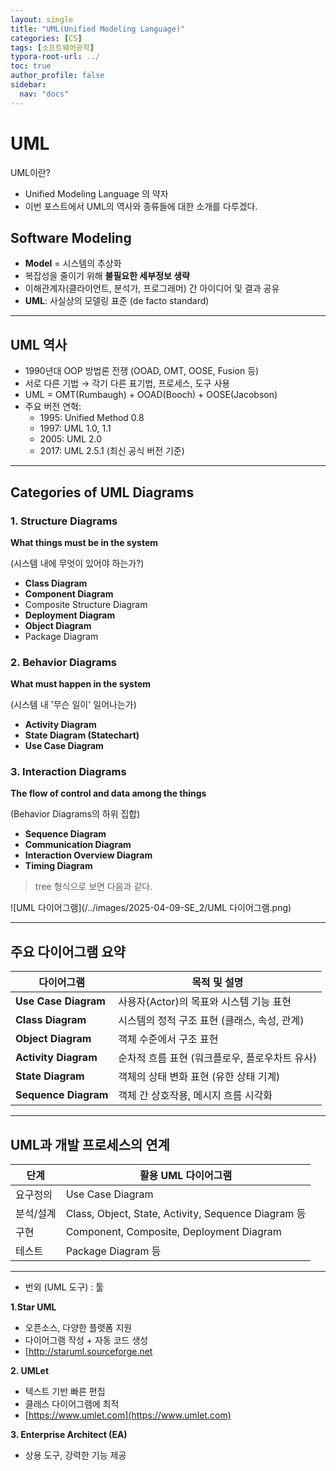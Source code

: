 ```yaml
---
layout: single
title: "UML(Unified Modeling Language)"
categories: [CS]
tags: [소프트웨어공학]
typora-root-url: ../
toc: true
author_profile: false
sidebar:
  nav: "docs"
---
```


# UML 

UML이란?

- Unified Modeling Language 의 약자
- 이번 포스트에서 UML의 역사와 종류들에 대한 소개를 다루겠다. 



## Software Modeling
- **Model** = 시스템의 추상화
- 복잡성을 줄이기 위해 **불필요한 세부정보 생략**
- 이해관계자(클라이언트, 분석가, 프로그래머) 간 아이디어 및 결과 공유
- **UML**: 사실상의 모델링 표준 (de facto standard)



---

## UML 역사
- 1990년대 OOP 방법론 전쟁 (OOAD, OMT, OOSE, Fusion 등)
- 서로 다른 기법 → 각기 다른 표기법, 프로세스, 도구 사용
- UML = OMT(Rumbaugh) + OOAD(Booch) + OOSE(Jacobson)
- 주요 버전 연혁:
  - 1995: Unified Method 0.8
  - 1997: UML 1.0, 1.1
  - 2005: UML 2.0
  - 2017: UML 2.5.1 (최신 공식 버전 기준)
  
  

---

## Categories of UML Diagrams

### 1.  Structure Diagrams 

**What things must be in the system**

(시스템 내에 무엇이 있어야 하는가?)

- **Class Diagram**
- **Component Diagram**
- Composite Structure Diagram
- **Deployment Diagram**
- **Object Diagram**
- Package Diagram

### 2. Behavior Diagrams

**What must happen in the system**

 (시스템 내 '무슨 일이' 일어나는가)

- **Activity Diagram**
- **State Diagram (Statechart)**
- **Use Case Diagram**

### 3. Interaction Diagrams 

**The flow of control and data among the things**

(Behavior Diagrams의 하위 집합)

- **Sequence Diagram**
- **Communication Diagram**
- **Interaction Overview Diagram**
- **Timing Diagram**



> tree 형식으로 보면 다음과 같다. 

![UML 다이어그램](/../images/2025-04-09-SE_2/UML 다이어그램.png)



---

## 주요 다이어그램 요약

| 다이어그램           | 목적 및 설명                                   |
| -------------------- | ---------------------------------------------- |
| **Use Case Diagram** | 사용자(Actor)의 목표와 시스템 기능 표현        |
| **Class Diagram**    | 시스템의 정적 구조 표현 (클래스, 속성, 관계)   |
| **Object Diagram**   | 객체 수준에서 구조 표현                        |
| **Activity Diagram** | 순차적 흐름 표현 (워크플로우, 플로우차트 유사) |
| **State Diagram**    | 객체의 상태 변화 표현 (유한 상태 기계)         |
| **Sequence Diagram** | 객체 간 상호작용, 메시지 흐름 시각화           |



---

## UML과 개발 프로세스의 연계

| 단계      | 활용 UML 다이어그램                                 |
| --------- | --------------------------------------------------- |
| 요구정의  | Use Case Diagram                                    |
| 분석/설계 | Class, Object, State, Activity, Sequence Diagram 등 |
| 구현      | Component, Composite, Deployment Diagram            |
| 테스트    | Package Diagram 등                                  |



---

- 번외 (UML 도구) : 툴 

**1.Star UML**

- 오픈소스, 다양한 플랫폼 지원
- 다이어그램 작성 + 자동 코드 생성
- [http://staruml.sourceforge.net



**2. UMLet**

- 텍스트 기반 빠른 편집
- 클래스 다이어그램에 최적
- [https://www.umlet.com](https://www.umlet.com)



**3. Enterprise Architect (EA)**

- 상용 도구, 강력한 기능 제공


